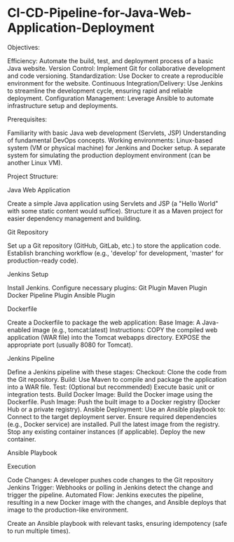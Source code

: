 # CI-CD-Pipeline-for-Java-Web-Application-Deployment

Objectives:

Efficiency: Automate the build, test, and deployment process of a basic Java website.
Version Control: Implement Git for collaborative development and code versioning.
Standardization: Use Docker to create a reproducible environment for the website.
Continuous Integration/Delivery: Use Jenkins to streamline the development cycle, ensuring rapid and reliable deployment.
Configuration Management: Leverage Ansible to automate infrastructure setup and deployments.

Prerequisites:

Familiarity with basic Java web development (Servlets, JSP)
Understanding of fundamental DevOps concepts.
Working environments:
Linux-based system (VM or physical machine) for Jenkins and Docker setup.
A separate system for simulating the production deployment environment (can be another Linux VM).

Project Structure:

Java Web Application

Create a simple Java application using Servlets and JSP (a "Hello World" with some static content would suffice).
Structure it as a Maven project for easier dependency management and building.

Git Repository

Set up a Git repository (GitHub, GitLab, etc.) to store the application code.
Establish branching workflow (e.g., 'develop' for development, 'master' for production-ready code).

Jenkins Setup

Install Jenkins.
Configure necessary plugins:
Git Plugin
Maven Plugin
Docker Pipeline Plugin
Ansible Plugin


Dockerfile

Create a Dockerfile to package the web application:
Base Image: A Java-enabled image (e.g., tomcat:latest)
Instructions:
COPY the compiled web application (WAR file) into the Tomcat webapps directory.
EXPOSE the appropriate port (usually 8080 for Tomcat).

Jenkins Pipeline

Define a Jenkins pipeline with these stages:
Checkout: Clone the code from the Git repository.
Build: Use Maven to compile and package the application into a WAR file.
Test: (Optional but recommended) Execute basic unit or integration tests.
Build Docker Image: Build the Docker image using the Dockerfile.
Push Image: Push the built image to a Docker registry (Docker Hub or a private registry).
Ansible Deployment: Use an Ansible playbook to:
Connect to the target deployment server.
Ensure required dependencies (e.g., Docker service) are installed.
Pull the latest image from the registry.
Stop any existing container instances (if applicable).
Deploy the new container.


Ansible Playbook


Execution

Code Changes: A developer pushes code changes to the Git repository
Jenkins Trigger: Webhooks or polling in Jenkins detect the change and trigger the pipeline.
Automated Flow: Jenkins executes the pipeline, resulting in a new Docker image with the changes, and Ansible deploys that image to the production-like environment.

Create an Ansible playbook with relevant tasks, ensuring idempotency (safe to run multiple times).
